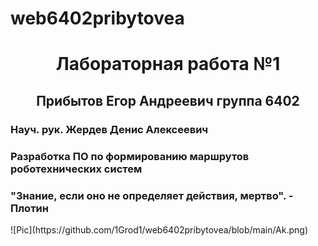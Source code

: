 # web6402pribytovea
<h1 style="text-align: center; ">Лабораторная работа №1</h1>
<h2 style="text-align: center; ">Прибытов Егор Андреевич группа 6402</h2>
<h3>Науч. рук. Жердев Денис Алексеевич</h3>
<h3>Разработка ПО по формированию маршрутов роботехнических систем</h3>
<h3> "Знание, если оно не определяет действия, мертво". - Плотин</h3>
![Pic](https://github.com/1Grod1/web6402pribytovea/blob/main/Ak.png)
